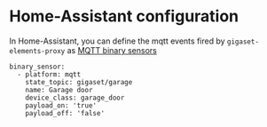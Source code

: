# Home-Assistant configuration

In Home-Assistant, you can define the mqtt events fired by ``gigaset-elements-proxy`` as [MQTT binary sensors](https://www.home-assistant.io/components/binary_sensor.mqtt/)

```
binary_sensor:
  - platform: mqtt
    state_topic: gigaset/garage
    name: Garage door
    device_class: garage_door
    payload_on: 'true'
    payload_off: 'false'
```
